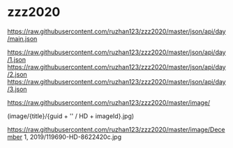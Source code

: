 # zzz2020
https://raw.githubusercontent.com/ruzhan123/zzz2020/master/json/api/day/main.json

https://raw.githubusercontent.com/ruzhan123/zzz2020/master/json/api/day/1.json
https://raw.githubusercontent.com/ruzhan123/zzz2020/master/json/api/day/2.json
https://raw.githubusercontent.com/ruzhan123/zzz2020/master/json/api/day/3.json


https://raw.githubusercontent.com/ruzhan123/zzz2020/master/image/


(image/{title}/{guid + '' / HD + imageId}.jpg)


https://raw.githubusercontent.com/ruzhan123/zzz2020/master/image/December 1, 2019/119690-HD-8622420c.jpg
